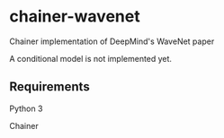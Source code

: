 # chainer-wavenet
Chainer implementation of DeepMind's WaveNet paper

A conditional model is not implemented yet.

## Requirements
Python 3

Chainer
